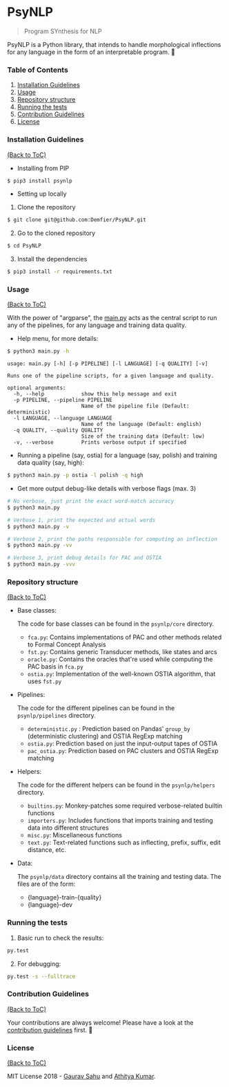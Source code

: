 # PsyNLP

> Program SYnthesis for NLP

PsyNLP is a Python library, that intends to handle morphological inflections for any language in the form of an interpretable program. :tada:

### Table of Contents

1. [Installation Guidelines](#installation-guidelines)
2. [Usage](#usage)
3. [Repository structure](#repository-structure)
4. [Running the tests](#running-the-tests)
5. [Contribution Guidelines](#contribution-guidelines)
6. [License](#license)

### Installation Guidelines

[(Back to ToC)](#table-of-contents)

- Installing from PIP

```sh
$ pip3 install psynlp
```

- Setting up locally

1. Clone the repository

```sh
$ git clone git@github.com:Demfier/PsyNLP.git
```

2. Go to the cloned repository

```sh
$ cd PsyNLP
```

3. Install the dependencies

```sh
$ pip3 install -r requirements.txt
```

### Usage

[(Back to ToC)](#table-of-contents)

With the power of "argparse", the [main.py](https://github.com/Demfier/PsyNLP/blob/master/main.py) acts as the central script to run any of the pipelines, for any language and training data quality.


- Help menu, for more details:

```sh
$ python3 main.py -h
```

```
usage: main.py [-h] [-p PIPELINE] [-l LANGUAGE] [-q QUALITY] [-v]

Runs one of the pipeline scripts, for a given language and quality.

optional arguments:
  -h, --help            show this help message and exit
  -p PIPELINE, --pipeline PIPELINE
                        Name of the pipeline file (Default: deterministic)
  -l LANGUAGE, --language LANGUAGE
                        Name of the language (Default: english)
  -q QUALITY, --quality QUALITY
                        Size of the training data (Default: low)
  -v, --verbose         Prints verbose output if specified
```


- Running a pipeline (say, ostia) for a language (say, polish) and training data quality (say, high):

```sh
$ python3 main.py -p ostia -l polish -q high
```

- Get more output debug-like details with verbose flags (max. 3)

```sh
# No verbose, just print the exact word-match accuracy
$ python3 main.py

# Verbose 1, print the expected and actual words
$ python3 main.py -v

# Verbose 2, print the paths responsible for computing an inflection
$ python3 main.py -vv

# Verbose 3, print debug details for PAC and OSTIA
$ python3 main.py -vvv
```

### Repository structure

[(Back to ToC)](#table-of-contents)

- Base classes:

  The code for base classes can be found in the `psynlp/core` directory.

  - `fca.py`: Contains implementations of PAC and other methods related to Formal Concept Analysis
  - `fst.py`: Contains generic Transducer methods, like states and arcs
  - `oracle.py`: Contains the oracles that're used while computing the PAC basis in `fca.py` 
  - `ostia.py`: Implementation of the well-known OSTIA algorithm, that uses `fst.py`

- Pipelines:

  The code for the different pipelines can be found in the `psynlp/pipelines` directory.

  - `deterministic.py` : Prediction based on Pandas' `group_by` (deterministic clustering) and OSTIA RegExp matching
  - `ostia.py`: Prediction based on just the input-output tapes of OSTIA
  - `pac_ostia.py`: Prediction based on PAC clusters and OSTIA RegExp matching

- Helpers:

  The code for the different helpers can be found in the `psynlp/helpers` directory.

  - `builtins.py`: Monkey-patches some required verbose-related builtin functions
  - `importers.py`: Includes functions that imports training and testing data into different structures
  - `misc.py`: Miscellaneous functions
  - `text.py`: Text-related functions such as inflecting, prefix, suffix, edit distance, etc.

- Data:

  The `psynlp/data` directory contains all the training and testing data. The files are of the form:

  - {language}-train-{quality}
  - {language}-dev

### Running the tests

1. Basic run to check the results:

```sh
py.test
```

2. For debugging:

```sh
py.test -s --fulltrace
```

### Contribution Guidelines

[(Back to ToC)](#table-of-contents)

Your contributions are always welcome! Please have a look at the [contribution guidelines](CONTRIBUTING.md) first. :tada:

### License

[(Back to ToC)](#table-of-contents)

MIT License 2018 - [Gaurav Sahu](https://github.com/Demfier/) and [Athitya Kumar](https://github.com/athityakumar/).

